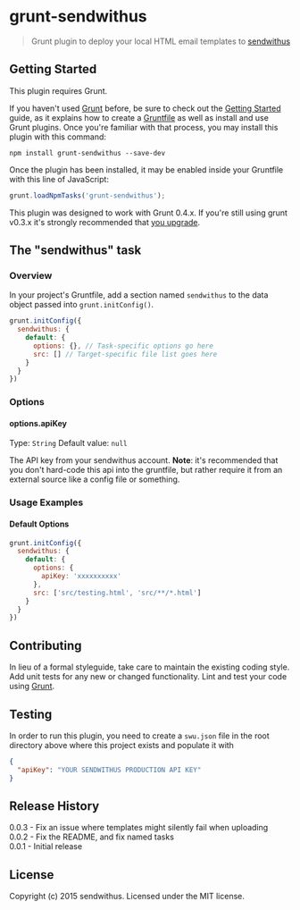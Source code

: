 grunt-sendwithus
===

> Grunt plugin to deploy your local HTML email templates to [sendwithus](https://sendwithus.com)

## Getting Started

This plugin requires Grunt.

If you haven't used [Grunt](http://gruntjs.com/) before, be sure to check out the [Getting Started](http://gruntjs.com/getting-started) guide, as it explains how to create a [Gruntfile](http://gruntjs.com/sample-gruntfile) as well as install and use Grunt plugins. Once you're familiar with that process, you may install this plugin with this command:

```shell
npm install grunt-sendwithus --save-dev
```

Once the plugin has been installed, it may be enabled inside your Gruntfile with this line of JavaScript:

```js
grunt.loadNpmTasks('grunt-sendwithus');
```

This plugin was designed to work with Grunt 0.4.x. If you're still using grunt v0.3.x it's strongly recommended that [you upgrade](http://gruntjs.com/upgrading-from-0.3-to-0.4).

## The "sendwithus" task

### Overview

In your project's Gruntfile, add a section named `sendwithus` to the data object passed into `grunt.initConfig()`.

```js
grunt.initConfig({
  sendwithus: {
    default: {
      options: {}, // Task-specific options go here
      src: [] // Target-specific file list goes here
    }
  }
})
```

### Options

#### options.apiKey

Type: `String`
Default value: `null`

The API key from your sendwithus account. **Note**: it's recommended that you don't hard-code this api into the gruntfile, but rather require it from an external source like a config file or something.

### Usage Examples

#### Default Options

```js
grunt.initConfig({
  sendwithus: {
    default: {
      options: {
        apiKey: 'xxxxxxxxxx'  
      },
      src: ['src/testing.html', 'src/**/*.html']
    }
  }
})
```

## Contributing

In lieu of a formal styleguide, take care to maintain the existing coding style. Add unit tests for any new or changed functionality. Lint and test your code using [Grunt](http://gruntjs.com/).

## Testing

In order to run this plugin, you need to create a `swu.json` file in the root directory above where this project exists and populate it with

```json
{
  "apiKey": "YOUR SENDWITHUS PRODUCTION API KEY"
}
```

## Release History

0.0.3 - Fix an issue where templates might silently fail when uploading  
0.0.2 - Fix the README, and fix named tasks  
0.0.1 - Initial release  

## License
Copyright (c) 2015 sendwithus. Licensed under the MIT license.
